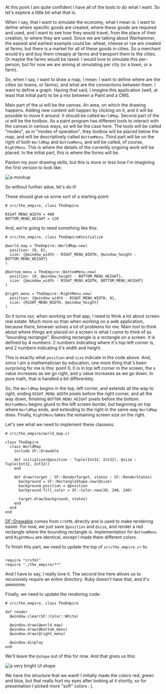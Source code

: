 At this point I am quite confident I have all of the tools to do what I want. So let's explore a little bit what that is.

When I say, that I want to simulate the economy, what I mean is: I want to define where specific goods are created, where these goods are required and used, and I want to see how they would travel, from the place of their creation, to where they are used. Since we are talking about Warhammer, the easiest and earliest example could be: wheat, cheese or rye are created at farms, but there is a market for all of these goods in cities. So a merchant would try and buy them cheaply at farms and transport them to the cities. Or maybe the farms would be taxed.
I would love to simulate this per-person, but for now we are aiming at simulating per city (or a town, or a farm).

So, when I say, I want to draw a map, I mean: I want to define where are the cities (or towns, or farms), and what are the connections between them. I want to define a graph.
Having that said, I imagine this application (well, at least that initial part) to be a mix between a Paint and a CMS.

Main part of the ui will be the canvas. An area, on which the drawing happens. Adding new content will happen by clicking on it, and it will be possible to move it around. It should be called `WorldMap`.
Second part of the ui will be the toolbox. As a paint program has different tools to interact with the canvas in various ways, so will be the case here. The tools will be called "modes", as in "modes of operation", they toolbox will be placed below the map, and will be descriptively called `BottomMenu`.
Third part will be on the right of both `WorldMap` and `BottomMenu`, and will be called, of course, `RightMenu`. This is where the details of the currently ongoing work will be placed. In the initial part, this is where the forms will be.

Pardon my poor drawing skills, but this is more or less how I'm imagining the first version to look like:

![a mockup](/the_empire_blog/docs/assets/posts/4/mockup.png)

So without further adue, let's do it!

These should give us some sort of a starting point:
```crystal
# src/the_empire, class TheEmpire

RIGHT_MENU_WIDTH = 400
BOTTOM_MENU_HEIGHT = 120
```

And, we're going to need something like this:

```crystal
# src/the_empire, class TheEmpire#initialize

@world_map = TheEmpire::WorldMap.new(
  position: {0, 0},
  size: {@window_width - RIGHT_MENU_WIDTH, @window_height - BOTTOM_MENU_HEIGHT}
)

@bottom_menu = TheEmpire::BottomMenu.new(
  position: {0, @window_height - BOTTOM_MENU_HEIGHT},
  size: {@window_width - RIGHT_MENU_WIDTH, BOTTOM_MENU_HEIGHT}
)

@right_menu = TheEmpire::RightMenu.new(
  position: {@window_width - RIGHT_MENU_WIDTH, 0},
  size: {RIGHT_MENU_WIDTH, @window_height}
)
```

So it turns our, when working on that app, I need to think a lot about screen real estate. Much more so than when working on a web application, because there, browser solves a lot of problems for me. Main tool to think about where things are placed on a screen is what I came to think of as "bounding rectangle".
Bounding rectangle is a rectangle on a screen. It is defined by 4 numbers: 2 numbers indicating where it's top-left corner is, and 2 numbers indicating it's width and height.

This is exactly what `position` and `size` indicate in the code above. And, since I am a mathematician by education, one more thing that's been surprising for me is this:
point 0, 0 is in top left corner in the screen, the x value increases as we go right, and y value increases as we go down. In pure math, that is handled a bit differentely.

So, the `WorldMap` begins in the top, left corner, and extends all the way to right, ending `RIGHT_MENU_WIDTH` pixels before the right corner, and all the way down, finishing `BOTTOM_MENU_HEIGHT` pixels before the bottom.
`BottomMenu` begins glued to the left screen border, but beginning on top where `WorldMap` ends, and extending to the right in the same way `WorldMap` does.
Finally, `RightMenu` takes the remaining screen size on the right.

Let's see what we need to implement these classess:

```crystal
# src/the_empire/world_map.cr

class TheEmpire
  class WorldMap
    include SF::Drawable

    def initialize(@position : Tuple(Int32, Int32), @size : Tuple(Int32, Int32))
    end

    def draw(target : SF::RenderTarget, states : SF::RenderStates)
      background = SF::RectangleShape.new(@size)
      background.position = @position
      background.fill_color = SF::Color.new(20, 208, 240)

      target.draw(background, states)
    end
  end
end
```

[DF::Drawable](https://oprypin.github.io/crsfml/api/SF/Drawable.html) comes from `CrSFML` directly and is used to make rendering easier.
For now, we just save `@position` and `@size`, and render a red rectangle where the bounding rectangle is. Implementation for `BottomMenu` and `RightMenu` are identical, except I made them different colors.

To finish this part, we need to update the top of `src/the_empire.cr` to:

```crystal

require "crsfml"
require "./the_empire/**"
```

And I have to say, I really love it. The second line here allows us to recursively require an entire directory. Ruby doesn't have that, and it's awesome.

Finally, we need to update the rendering code:

```crystal
# src/the_empire, class TheEmpire

def render
  @window.clear(SF::Color::White)

  @window.draw(@world_map)
  @window.draw(@bottom_menu)
  @window.draw(@right_menu)

  @window.display
end
```

We'll leave the `@shape` out of this for now.
And that gives us this:

![a very bright UI shape](/the_empire_blog/docs/assets/posts/4/basic_shape.png)

We have the structure that we want! I initially made the colors red, green and blue, but that really hurt my eyes after looking at it shortly, so for presentation I picked more "soft" colors : ).

